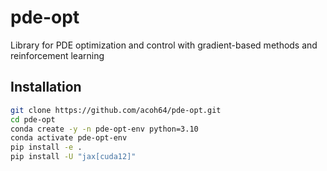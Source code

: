 # pde-opt
Library for PDE optimization and control with gradient-based methods and reinforcement learning

## Installation
```bash
git clone https://github.com/acoh64/pde-opt.git
cd pde-opt
conda create -y -n pde-opt-env python=3.10
conda activate pde-opt-env
pip install -e .
pip install -U "jax[cuda12]"
```
